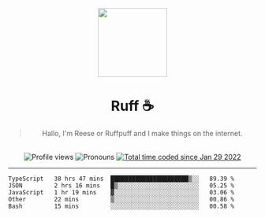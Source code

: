 <div align='center'>
  <img src='https://ruff.cafe/cdn/ruffpuff.jpg' width='140' height='140' />
  <h1>Ruff ☕️</h1>
  <blockquote>Hallo, I'm Reese or Ruffpuff and I make things on the internet.</blockquote>
  
  <br />
  
  <img alt="Profile views" src="https://komarev.com/ghpvc/?username=ruffpuff1" />
  <img alt='Pronouns' src='https://img.shields.io/endpoint?url=https://pronoundb.org/shields/61181f81be124c42b207bffd' />
  <a href="https://wakatime.com/@72bf611d-9557-4a85-aa1d-46f6a3346744"><img src="https://wakatime.com/badge/user/72bf611d-9557-4a85-aa1d-46f6a3346744.svg" alt="Total time coded since Jan 29 2022" /></a>
</div>

<hr />

<!--START_SECTION:waka-->
```text
TypeScript   38 hrs 47 mins  ██████████████████████▒░░   89.39 % 
JSON         2 hrs 16 mins   █▒░░░░░░░░░░░░░░░░░░░░░░░   05.25 % 
JavaScript   1 hr 19 mins    ▓░░░░░░░░░░░░░░░░░░░░░░░░   03.06 % 
Other        22 mins         ▒░░░░░░░░░░░░░░░░░░░░░░░░   00.86 % 
Bash         15 mins         ░░░░░░░░░░░░░░░░░░░░░░░░░   00.58 % 
```
<!--END_SECTION:waka-->
